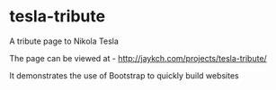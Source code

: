 # tesla-tribute

A tribute page to Nikola Tesla

The page can be viewed at - http://jaykch.com/projects/tesla-tribute/

It demonstrates the use of Bootstrap to quickly build websites
